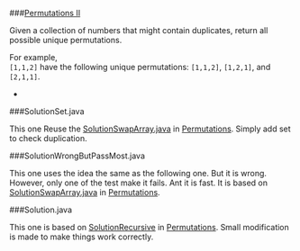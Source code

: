###[Permutations II](http://leetcode.com/onlinejudge#question_47)

Given a collection of numbers that might contain duplicates, return all possible unique permutations.

For example,  
`[1,1,2]` have the following unique permutations:
`[1,1,2]`, `[1,2,1]`, and `[2,1,1]`.

-

###SolutionSet.java

This one Reuse the [SolutionSwapArray.java](https://github.com/DaoanXU/LeetCode/blob/master/src/permutations/SolutionSwapArray.java) in [Permutations](https://github.com/DaoanXU/LeetCode/tree/master/src/permutations). Simply add set to check duplication.

###SolutionWrongButPassMost.java

This one uses the idea the same as the following one. But it is wrong. However, only one of the test make it fails. Ant it is fast. It is based on [SolutionSwapArray.java](https://github.com/DaoanXU/LeetCode/blob/master/src/permutations/SolutionSwapArray.java) in [Permutations](https://github.com/DaoanXU/LeetCode/tree/master/src/permutations).

###Solution.java

This one is based on [SolutionRecursive](https://github.com/DaoanXU/LeetCode/blob/master/src/permutations/SolutionRecursive.java) in [Permutations](https://github.com/DaoanXU/LeetCode/tree/master/src/permutations). Small modification is made to make things work correctly.

